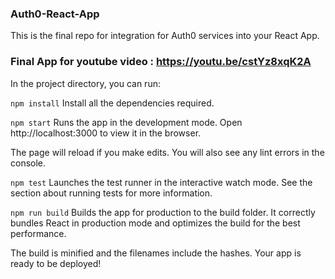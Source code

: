 ### Auth0-React-App
This is the final repo for integration for Auth0 services into your React App.


### Final App for youtube video : https://youtu.be/cstYz8xqK2A 


In the project directory, you can run:

`npm install` 
Install all the dependencies required.

`npm start`
Runs the app in the development mode.
Open http://localhost:3000 to view it in the browser.

The page will reload if you make edits.
You will also see any lint errors in the console.

`npm test`
Launches the test runner in the interactive watch mode.
See the section about running tests for more information.

`npm run build`
Builds the app for production to the build folder.
It correctly bundles React in production mode and optimizes the build for the best performance.

The build is minified and the filenames include the hashes.
Your app is ready to be deployed!
